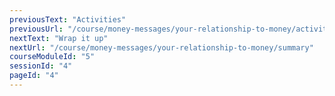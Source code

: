 ```yaml
---
previousText: "Activities"
previousUrl: "/course/money-messages/your-relationship-to-money/activities"
nextText: "Wrap it up"
nextUrl: "/course/money-messages/your-relationship-to-money/summary"
courseModuleId: "5"
sessionId: "4"
pageId: "4"
---
```



